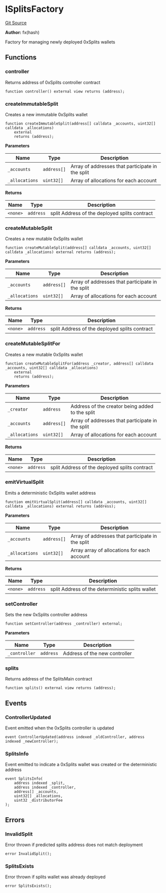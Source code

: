 # ISplitsFactory
[Git Source](https://github.com/fxhash/fxhash-evm-contracts/blob/709c3bd5035ed7a7acc4391ca2a42cf2ad71efed/src/interfaces/ISplitsFactory.sol)

**Author:**
fx(hash)

Factory for managing newly deployed 0xSplits wallets


## Functions
### controller

Returns address of 0xSplits controller contract


```solidity
function controller() external view returns (address);
```

### createImmutableSplit

Creates a new immutable 0xSplits wallet


```solidity
function createImmutableSplit(address[] calldata _accounts, uint32[] calldata _allocations)
    external
    returns (address);
```
**Parameters**

|Name|Type|Description|
|----|----|-----------|
|`_accounts`|`address[]`|Array of addresses that participate in the split|
|`_allocations`|`uint32[]`|Array of allocations for each account|

**Returns**

|Name|Type|Description|
|----|----|-----------|
|`<none>`|`address`|split Address of the deployed splits contract|


### createMutableSplit

Creates a new mutable 0xSplits wallet


```solidity
function createMutableSplit(address[] calldata _accounts, uint32[] calldata _allocations) external returns (address);
```
**Parameters**

|Name|Type|Description|
|----|----|-----------|
|`_accounts`|`address[]`|Array of addresses that participate in the split|
|`_allocations`|`uint32[]`|Array of allocations for each account|

**Returns**

|Name|Type|Description|
|----|----|-----------|
|`<none>`|`address`|split Address of the deployed splits contract|


### createMutableSplitFor

Creates a new mutable 0xSplits wallet


```solidity
function createMutableSplitFor(address _creator, address[] calldata _accounts, uint32[] calldata _allocations)
    external
    returns (address);
```
**Parameters**

|Name|Type|Description|
|----|----|-----------|
|`_creator`|`address`|Address of the creator being added to the split|
|`_accounts`|`address[]`|Array of addresses that participate in the split|
|`_allocations`|`uint32[]`|Array of allocations for each account|

**Returns**

|Name|Type|Description|
|----|----|-----------|
|`<none>`|`address`|split Address of the deployed splits contract|


### emitVirtualSplit

Emits a deterministic 0xSplits wallet address


```solidity
function emitVirtualSplit(address[] calldata _accounts, uint32[] calldata _allocations) external returns (address);
```
**Parameters**

|Name|Type|Description|
|----|----|-----------|
|`_accounts`|`address[]`|Array of addresses that participate in the split|
|`_allocations`|`uint32[]`|Array array of allocations for each account|

**Returns**

|Name|Type|Description|
|----|----|-----------|
|`<none>`|`address`|split Address of the deterministic splits wallet|


### setController

Sets the new 0xSplits controller address


```solidity
function setController(address _controller) external;
```
**Parameters**

|Name|Type|Description|
|----|----|-----------|
|`_controller`|`address`|Address of the new controller|


### splits

Returns address of the SplitsMain contract


```solidity
function splits() external view returns (address);
```

## Events
### ControllerUpdated
Event emitted when the 0xSplits controller is updated


```solidity
event ControllerUpdated(address indexed _oldController, address indexed _newController);
```

### SplitsInfo
Event emitted to indicate a 0xSplits wallet was created or the deterministic address


```solidity
event SplitsInfo(
    address indexed _split,
    address indexed _controller,
    address[] _accounts,
    uint32[] _allocations,
    uint32 _distributorFee
);
```

## Errors
### InvalidSplit
Error thrown if predicted splits address does not match deployment


```solidity
error InvalidSplit();
```

### SplitsExists
Error thrown if splits wallet was already deployed


```solidity
error SplitsExists();
```

